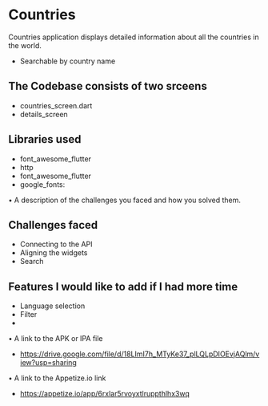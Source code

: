# Countries

Countries application displays detailed information about all the countries in the world.

- Searchable by country name

## The Codebase consists of two srceens
- countries_screen.dart
- details_screen

## Libraries used 
- font_awesome_flutter
- http
- font_awesome_flutter
- google_fonts:

•	A description of the challenges you faced and how you solved them.
## Challenges faced
- Connecting to the API 
- Aligning the widgets
- Search

## Features I would like to add if I had more time
- Language selection
- Filter
- 

•	A link to the APK or IPA file
- https://drive.google.com/file/d/18LImI7h_MTyKe37_plLQLpDIOEvjAQlm/view?usp=sharing

•	A link to the Appetize.io link
- https://appetize.io/app/6rxlar5rvoyxtlruppthlhx3wq
